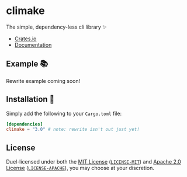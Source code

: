 # climake

The simple, dependency-less cli library ✨

- [Crates.io](https://crates.io/crates/climake)
- [Documentation](https://docs.rs/climake)

## Example 📚

Rewrite example coming soon!

## Installation 🚀

Simply add the following to your `Cargo.toml` file:

```toml
[dependencies]
climake = "3.0" # note: rewrite isn't out just yet!
```

## License

Duel-licensed under both the [MIT License](https://opensource.org/licenses/MIT) ([`LICENSE-MIT`](LICENSE-MIT)) and [Apache 2.0 License](https://www.apache.org/licenses/LICENSE-2.0) ([`LICENSE-APACHE`](LICENSE-APACHE)), you may choose at your discretion.
